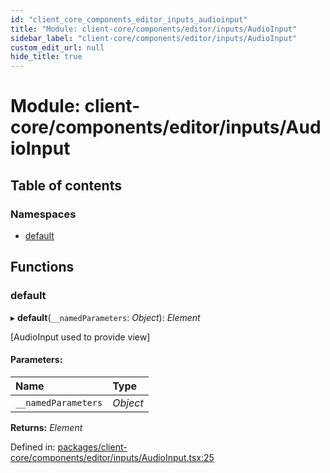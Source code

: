 ```yaml
---
id: "client_core_components_editor_inputs_audioinput"
title: "Module: client-core/components/editor/inputs/AudioInput"
sidebar_label: "client-core/components/editor/inputs/AudioInput"
custom_edit_url: null
hide_title: true
---
```


# Module: client-core/components/editor/inputs/AudioInput

## Table of contents

### Namespaces

- [default](client_core_components_editor_inputs_audioinput.default.md)

## Functions

### default

▸ **default**(`__namedParameters`: *Object*): *Element*

[AudioInput used to provide view]

#### Parameters:

Name | Type |
:------ | :------ |
`__namedParameters` | *Object* |

**Returns:** *Element*

Defined in: [packages/client-core/components/editor/inputs/AudioInput.tsx:25](https://github.com/xr3ngine/xr3ngine/blob/9d253dc38/packages/client-core/components/editor/inputs/AudioInput.tsx#L25)
